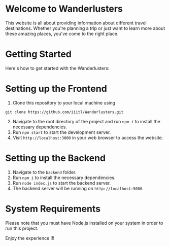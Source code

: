 # Welcome to Wanderlusters

This website is all about providing information about different travel destinations. Whether you're planning a trip or just want to learn more about these amazing places, you've come to the right place.

# Getting Started

Here's how to get started with the Wanderlusters:

# Setting up the Frontend

1.  Clone this repository to your local machine using
```
git clone https://github.com/iiitl/Wanderlusters.git
```
2.  Navigate to the root directory of the project and run `npm i` to install the necessary dependencies.
3.  Run `npm start` to start the development server.
4.  Visit `http://localhost:3000` in your web browser to access the website.

# Setting up the Backend

1.  Navigate to the `backend` folder.
2.  Run `npm i` to install the necessary dependencies.
3.  Run `node index.js` to start the backend server.
4.  The backend server will be running on `http://localhost:5000`.

# System Requirements

Please note that you must have Node.js installed on your system in order to run this project.

Enjoy the experience !!!
